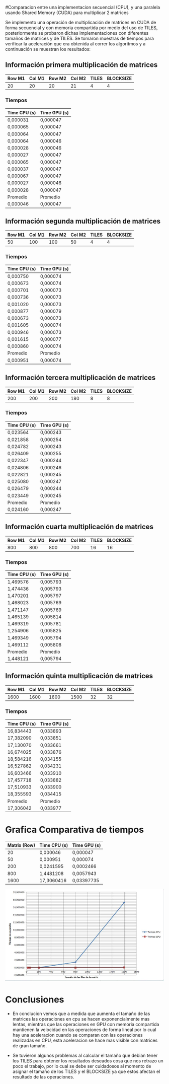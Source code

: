 #Comparacion entre una implementacion secuencial (CPU), y una paralela usando Shared Memory (CUDA) para multiplicar 2 matrices

Se implemento una operación de multiplicación de matrices en CUDA de forma secuencial y con memoria compartida por medio del uso de TILES, 
posteriormente se probaron dichas implementaciones con diferentes tamaños de matrices y de TILES. Se tomaron muestras de tiempos para verificar la aceleración 
que era obtenida al correr los algoritmos y a continuación se muestran los resultados:

## Información primera multiplicación de matrices 

| Row M1 | Col M1 | Row M2 | Col M2 | TILES | BLOCKSIZE |
|----|----|----|----|-------|-----------|
| 20 | 20 | 20 | 21 |   4   |     4     |

### Tiempos

|Time CPU (s)|Time GPU (s)|
|--------|--------|
|0,000031|0,000047|
|0,000065|0,000047|
|0,000064|0,000047|
|0,000064|0,000046|
|0,000028|0,000046|
|0,000027|0,000047|
|0,000065|0,000047|
|0,000037|0,000047|
|0,000067|0,000047|
|0,000027|0,000046|
|0,000028|0,000047|
|Promedio|Promedio|
|0,000046|0,000047|

## Información segunda multiplicación de matrices 

| Row M1 | Col M1 | Row M2 | Col M2 | TILES | BLOCKSIZE |
|----|----|----|----|-------|-----------|
| 50 | 100 | 100 | 50 |   4   |     4     |

### Tiempos

|Time CPU (s)|Time GPU (s)|
|--------|--------|
|0,000750|0,000074|
|0,000673|0,000074|
|0,000701|0,000073|
|0,000736|0,000073|
|0,001020|0,000073|
|0,000877|0,000079|
|0,000673|0,000073|
|0,001605|0,000074|
|0,000946|0,000073|
|0,001615|0,000077|
|0,000860|0,000074|
|Promedio|Promedio|
|0,000951|0,000074|

## Información tercera multiplicación de matrices 

| Row M1 | Col M1 | Row M2 | Col M2 | TILES | BLOCKSIZE |
|----|----|----|----|-------|-----------|
|200 |200 |200 |180 |   8   |     8     |

### Tiempos

|Time CPU (s)|Time GPU (s)|
|--------|--------|
|0,023564|0,000243|
|0,021858|0,000254|
|0,024782|0,000243|
|0,026409|0,000255|
|0,022347|0,000244|
|0,024806|0,000246|
|0,022821|0,000245|
|0,025080|0,000247|
|0,026479|0,000244|
|0,023449|0,000245|
|Promedio|Promedio|
|0,024160|0,000247|

## Información cuarta multiplicación de matrices 

| Row M1 | Col M1 | Row M2 | Col M2 | TILES | BLOCKSIZE |
|----|----|----|----|-------|-----------|
|800 |800 |800 |700 |   16  |     16    |

### Tiempos

|Time CPU (s)|Time GPU (s)|
|--------|--------|
|1,469576|0,005793|
|1,474436|0,005793|
|1,470201|0,005797|
|1,468023|0,005769|
|1,471147|0,005769|
|1,465139|0,005814|
|1,469319|0,005781|
|1,254906|0,005825|
|1,469349|0,005794|
|1,469112|0,005808|
|Promedio|Promedio|
|1,448121|0,005794|

## Información quinta multiplicación de matrices 

| Row M1 | Col M1 | Row M2 | Col M2 | TILES | BLOCKSIZE |
|----|----|----|----|-------|-----------|
|1600|1600|1600|1500|   32  |     32    |

### Tiempos

|Time CPU (s)|Time GPU (s)|
|--------|---------|
|16,834443|0,033893|
|17,382090|0,033851|
|17,130070|0,033661|
|16,674025|0,033876|
|18,584216|0,034155|
|16,527862|0,034231|
|16,603466|0,033910|
|17,457718|0,033882|
|17,510933|0,033900|
|18,355593|0,034415|
|Promedio |Promedio|
|17,306042|0,033977|

# Grafica Comparativa de tiempos

|Matrix (Row) |Time CPU (s) |	Time GPU (s)|
|-------|-----------|-----------|
|20	    |0,000046	  |0,000047|
|50	    |0,000951	  |0,000074|
|200	  |0,0241595 |0,0002466|
|800	  |1,4481208 |0,0057943|
|1600	  |17,3060416 |0,03397735|

![](img/img1.png)

# Conclusiones

+ En conclucion vemos que a medida que aumenta el tamaño de las matrices las operaciones en cpu se hacen exponencialmente mas lentas, mientras que las operaciones en GPU con memoria compartida mantienen la velocidad en las operaciones de forma lineal por lo cual hay una aceleracion cuando se comparan con las operaciones realizadas en CPU, esta aceleracion se hace mas visible con matrices de gran tamaño.

+ Se tuvieron algunos problemas al calcular el tamaño que debian tener los TILES para obtener los resultados deseados cosa que nos retrazo un poco el trabajo, por lo cual se debe ser cuidadosos al momento de asignar el tamaño de los TILES y el BLOCKSIZE ya que estos afectan el resultado de las operaciones.


